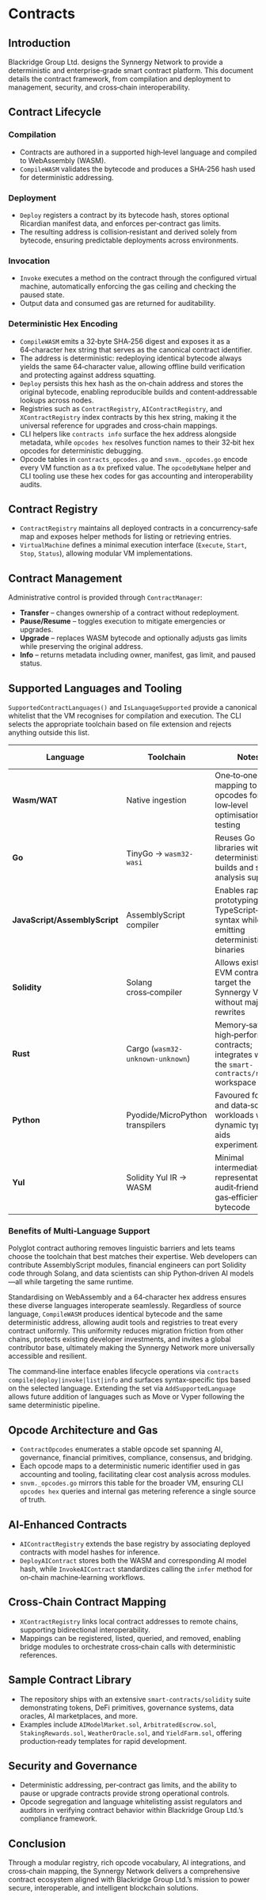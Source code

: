 # Contracts

## Introduction
Blackridge Group Ltd. designs the Synnergy Network to provide a deterministic and enterprise‑grade smart contract platform. This document details the contract framework, from compilation and deployment to management, security, and cross‑chain interoperability.

## Contract Lifecycle
### Compilation
- Contracts are authored in a supported high‑level language and compiled to WebAssembly (WASM).
- `CompileWASM` validates the bytecode and produces a SHA‑256 hash used for deterministic addressing.

### Deployment
- `Deploy` registers a contract by its bytecode hash, stores optional Ricardian manifest data, and enforces per‑contract gas limits.
- The resulting address is collision‑resistant and derived solely from bytecode, ensuring predictable deployments across environments.

### Invocation
- `Invoke` executes a method on the contract through the configured virtual machine, automatically enforcing the gas ceiling and checking the paused state.
- Output data and consumed gas are returned for auditability.

### Deterministic Hex Encoding
- `CompileWASM` emits a 32‑byte SHA‑256 digest and exposes it as a 64‑character hex string that serves as the canonical contract identifier.
- The address is deterministic: redeploying identical bytecode always yields the same 64‑character value, allowing offline build verification and protecting against address squatting.
- `Deploy` persists this hex hash as the on‑chain address and stores the original bytecode, enabling reproducible builds and content‑addressable lookups across nodes.
- Registries such as `ContractRegistry`, `AIContractRegistry`, and `XContractRegistry` index contracts by this hex string, making it the universal reference for upgrades and cross‑chain mappings.
- CLI helpers like `contracts info` surface the hex address alongside metadata, while `opcodes hex` resolves function names to their 32‑bit hex opcodes for deterministic debugging.
- Opcode tables in `contracts_opcodes.go` and `snvm._opcodes.go` encode every VM function as a `0x` prefixed value. The `opcodeByName` helper and CLI tooling use these hex codes for gas accounting and interoperability audits.

## Contract Registry
- `ContractRegistry` maintains all deployed contracts in a concurrency‑safe map and exposes helper methods for listing or retrieving entries.
- `VirtualMachine` defines a minimal execution interface (`Execute`, `Start`, `Stop`, `Status`), allowing modular VM implementations.

## Contract Management
Administrative control is provided through `ContractManager`:
- **Transfer** – changes ownership of a contract without redeployment.
- **Pause/Resume** – toggles execution to mitigate emergencies or upgrades.
- **Upgrade** – replaces WASM bytecode and optionally adjusts gas limits while preserving the original address.
- **Info** – returns metadata including owner, manifest, gas limit, and paused status.

## Supported Languages and Tooling
`SupportedContractLanguages()` and `IsLanguageSupported` provide a canonical whitelist that the VM recognises for compilation and execution. The CLI selects the appropriate toolchain based on file extension and rejects anything outside this list.

| Language | Toolchain | Notes | Repository Examples |
| --- | --- | --- | --- |
| **Wasm/WAT** | Native ingestion | One‑to‑one mapping to opcodes for low‑level optimisation and testing | Pre‑compiled `.wasm` templates under `smart-contracts/` |
| **Go** | TinyGo → `wasm32-wasi` | Reuses Go libraries with deterministic builds and static analysis support | Example modules compiled into `.wasm` artifacts |
| **JavaScript/AssemblyScript** | AssemblyScript compiler | Enables rapid prototyping with TypeScript‑like syntax while emitting deterministic binaries | N/A (compiled outputs only) |
| **Solidity** | Solang cross‑compiler | Allows existing EVM contracts to target the Synnergy VM without major rewrites | Source library in `smart-contracts/solidity/` |
| **Rust** | Cargo (`wasm32-unknown-unknown`) | Memory‑safe, high‑performance contracts; integrates with the `smart-contracts/rust` workspace | `smart-contracts/rust/` |
| **Python** | Pyodide/MicroPython transpilers | Favoured for AI and data‑science workloads where dynamic typing aids experimentation | Compiled WASM examples such as `ai_model_market.wasm` |
| **Yul** | Solidity Yul IR → WASM | Minimal intermediate representation for audit‑friendly, gas‑efficient bytecode | Used for specialised low‑level modules |

### Benefits of Multi‑Language Support

Polyglot contract authoring removes linguistic barriers and lets teams choose the toolchain that best matches their expertise. Web developers can contribute AssemblyScript modules, financial engineers can port Solidity code through Solang, and data scientists can ship Python‑driven AI models—all while targeting the same runtime.

Standardising on WebAssembly and a 64‑character hex address ensures these diverse languages interoperate seamlessly. Regardless of source language, `CompileWASM` produces identical bytecode and the same deterministic address, allowing audit tools and registries to treat every contract uniformly. This uniformity reduces migration friction from other chains, protects existing developer investments, and invites a global contributor base, ultimately making the Synnergy Network more universally accessible and resilient.

The command‑line interface enables lifecycle operations via `contracts compile|deploy|invoke|list|info` and surfaces syntax‑specific tips based on the selected language. Extending the set via `AddSupportedLanguage` allows future addition of languages such as Move or Vyper following the same deterministic pipeline.

## Opcode Architecture and Gas
- `ContractOpcodes` enumerates a stable opcode set spanning AI, governance, financial primitives, compliance, consensus, and bridging.
- Each opcode maps to a deterministic numeric identifier used in gas accounting and tooling, facilitating clear cost analysis across modules.
- `snvm._opcodes.go` mirrors this table for the broader VM, ensuring CLI `opcodes hex` queries and internal gas metering reference a single source of truth.

## AI‑Enhanced Contracts
- `AIContractRegistry` extends the base registry by associating deployed contracts with model hashes for inference.
- `DeployAIContract` stores both the WASM and corresponding AI model hash, while `InvokeAIContract` standardizes calling the `infer` method for on‑chain machine‑learning workflows.

## Cross‑Chain Contract Mapping
- `XContractRegistry` links local contract addresses to remote chains, supporting bidirectional interoperability.
- Mappings can be registered, listed, queried, and removed, enabling bridge modules to orchestrate cross‑chain calls with deterministic references.

## Sample Contract Library
- The repository ships with an extensive `smart-contracts/solidity` suite demonstrating tokens, DeFi primitives, governance systems, data oracles, AI marketplaces, and more.
- Examples include `AIModelMarket.sol`, `ArbitratedEscrow.sol`, `StakingRewards.sol`, `WeatherOracle.sol`, and `YieldFarm.sol`, offering production‑ready templates for rapid development.

## Security and Governance
- Deterministic addressing, per‑contract gas limits, and the ability to pause or upgrade contracts provide strong operational controls.
- Opcode segregation and language whitelisting assist regulators and auditors in verifying contract behavior within Blackridge Group Ltd.’s compliance framework.

## Conclusion
Through a modular registry, rich opcode vocabulary, AI integrations, and cross‑chain mapping, the Synnergy Network delivers a comprehensive contract ecosystem aligned with Blackridge Group Ltd.’s mission to power secure, interoperable, and intelligent blockchain solutions.
